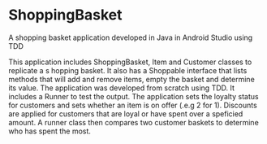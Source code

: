 # ShoppingBasket
A shopping basket application developed in Java in Android Studio using TDD

This application includes ShoppingBasket, Item and Customer classes to replicate
a s hopping basket. It also has a Shoppable interface that lists methods that 
will add and remove items, empty the basket and determine its value. 
The application was developed from scratch using TDD. It includes a Runner 
to test the output. The application sets the loyalty status for customers 
and sets whether an item is on offer (.e.g 2 for 1). Discounts are applied
for customers that are loyal or have spent over a speficied amount. A runner
class then compares two customer baskets to determine who has spent the most.

